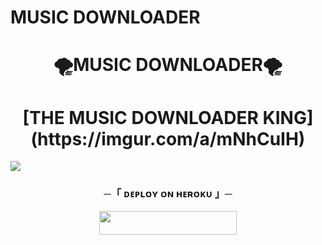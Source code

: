 # MUSIC DOWNLOADER
<h1 align="center"
 
### 🌪MUSIC DOWNLOADER🌪
<h1 align="center"
  

<h1 align="center"><b>[THE MUSIC DOWNLOADER KING](https://imgur.com/a/mNhCuIH)</b></h1>
<img src="https://imgur.com/a/mNhCuIH">


<h3 align="center">
    ─「 ᴅᴇᴩʟᴏʏ ᴏɴ ʜᴇʀᴏᴋᴜ 」─
</h3>

<p align="center"><a href="https://dashboard.heroku.com/new?template=https:/t.me/BillyValentin"> <img src="https://img.shields.io/badge/Deploy%20On%20Heroku-green?style=for-the-badge&logo=heroku" width="220" height="38.45"/></a></p>







    
